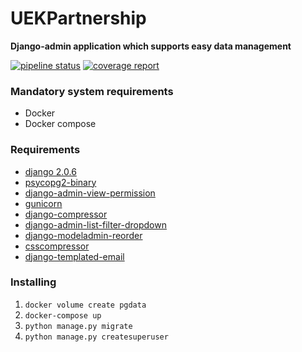 # UEKPartnership

**Django-admin application which supports easy data management**

[![pipeline status](https://gitlab.com/jankubierecki/UEKPartnership/badges/master/pipeline.svg)](https://gitlab.com/jankubierecki/UEKPartnership/commits/master)
[![coverage report](https://gitlab.com/jankubierecki/UEKPartnership/badges/master/coverage.svg)](https://gitlab.com/jankubierecki/UEKPartnership/commits/master)

### Mandatory system requirements
* Docker
* Docker compose

### Requirements
* [django 2.0.6](https://docs.djangoproject.com/en/2.0/)
* [psycopg2-binary](https://pypi.org/project/psycopg2-binary/2.7.4/)
* [django-admin-view-permission](https://github.com/ctxis/django-admin-view-permission)
* [gunicorn](https://pypi.org/project/gunicorn/)
* [django-compressor](https://django-compressor.readthedocs.io)
* [django-admin-list-filter-dropdown](https://github.com/mrts/django-admin-list-filter-dropdown)
* [django-modeladmin-reorder](https://github.com/mishbahr/django-modeladmin-reorder)
* [csscompressor](https://pypi.org/project/csscompressor/)
* [django-templated-email](https://github.com/vintasoftware/django-templated-email)


### Installing
1. ```docker volume create pgdata```
2. ```docker-compose up```
3. ```python manage.py migrate```
4. ```python manage.py createsuperuser```

